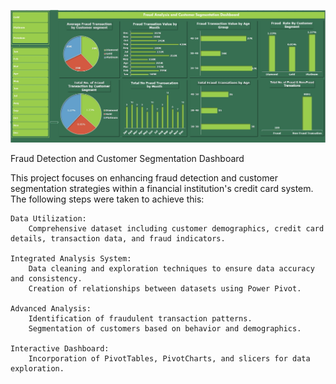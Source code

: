 ![Dashboard Overview](Screenshot.jpg)


Fraud Detection and Customer Segmentation Dashboard

This project focuses on enhancing fraud detection and customer segmentation strategies within a financial institution's credit card system. The following steps were taken to achieve this:

    Data Utilization:
        Comprehensive dataset including customer demographics, credit card details, transaction data, and fraud indicators.

    Integrated Analysis System:
        Data cleaning and exploration techniques to ensure data accuracy and consistency.
        Creation of relationships between datasets using Power Pivot.

    Advanced Analysis:
        Identification of fraudulent transaction patterns.
        Segmentation of customers based on behavior and demographics.

    Interactive Dashboard:
        Incorporation of PivotTables, PivotCharts, and slicers for data exploration.
